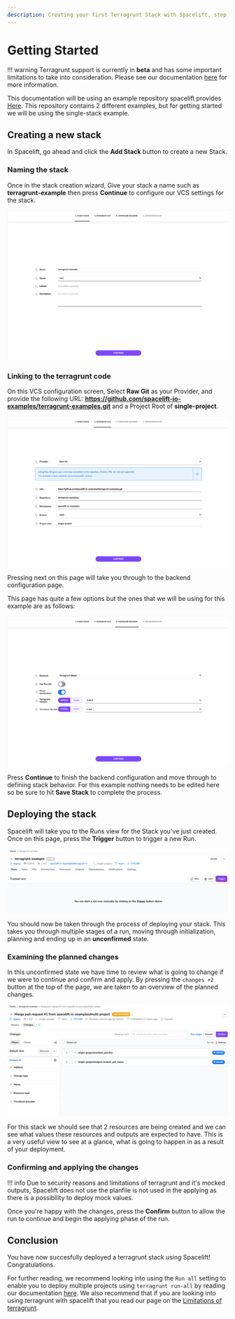 ```yaml
---
description: Creating your first Terragrunt Stack with Spacelift, step by step.
---
```


# Getting Started

!!! warning
    Terragrunt support is currently in **beta** and has some important limitations to take into consideration. Please see our documentation [here](limitations.md) for more information.

This documentation will be using an example repository spacelift provides [Here](https://github.com/spacelift-io-examples/terragrunt-examples). This repository contains 2 different examples, but for getting started we will be using the single-stack example.

## Creating a new stack

In Spacelift, go ahead and click the **Add Stack** button to create a new Stack.

### Naming the stack

Once in the stack creation wizard, Give your stack a name such as **terragrunt-example** then press **Continue** to configure our VCS settings for the stack.

![Stack Creation - Naming the stack](../../assets/screenshots/terragrunt/getting-started/naming.png)

### Linking to the terragrunt code

On this VCS configuration screen, Select **Raw Git** as your Provider, and provide the following URL: **<https://github.com/spacelift-io-examples/terragrunt-examples.git>** and a Project Root of **single-project**.

![Stack Creation - Connecting to VCS](../../assets/screenshots/terragrunt/getting-started/vcs.png)

Pressing next on this page will take you through to the backend configuration page.

This page has quite a few options but the ones that we will be using for this example are as follows:

![Stack Creation - Connecting to VCS](../../assets/screenshots/terragrunt/getting-started/backend.png)

Press **Continue** to finish the backend configuration and move through to defining stack behavior. For this example nothing needs to be edited here so be sure to hit **Save Stack** to complete the process.

## Deploying the stack

Spacelift will take you to the Runs view for the Stack you've just created. Once on this page, press the **Trigger** button to trigger a new Run.

![Stack Deployment - Trigger run button](../../assets/screenshots/terragrunt/getting-started/trigger.png)

You should now be taken through the process of deploying your stack. This takes you through multiple stages of a run, moving through initialization, planning and ending up in an **unconfirmed** state.

### Examining the planned changes

In this unconfirmed state we have time to review what is going to change if we were to continue and confirm and apply.  By pressing the `changes +2` button at the top of the page, we are taken to an overview of the planned changes.

![Stack Deployment - Reviewing the changes](../../assets/screenshots/terragrunt/getting-started/changes.png)

For this stack we should see that 2 resources are being created and we can see what values these resources and outputs are expected to have. This is a very useful view to see at a glance, what is going to happen in as a result of your deployment.

### Confirming and applying the changes

!!! info
    Due to security reasons and limitations of terragrunt and it's mocked outputs, Spacelift does not use the planfile is not used in the applying as there is a possibility to deploy mock values.

Once you're happy with the changes, press the **Confirm** button to allow the run to continue and begin the applying phase of the run.

## Conclusion

You have now succesfully deployed a terragrunt stack using Spacelift! Congratulations.

For further reading, we recommend looking into using the `Run all` setting to enable you to deploy multiple projects using `terragrunt run-all` by reading our documentation [here](run-all.md). We also recommend that if you are looking into using terragrunt with spacelift that you read our page on the [Limitations of terragrunt](limitations.md).
